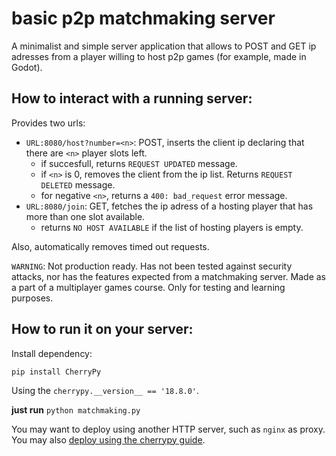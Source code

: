 # basic p2p matchmaking server

A minimalist and simple server application that allows to POST and GET ip adresses from a player willing to host p2p games (for example, made in Godot).

## How to interact with a running server:
Provides two urls:

* `URL:8080/host?number=<n>`: POST, inserts the client ip declaring that there are `<n>` player slots left.
    * if succesfull, returns `REQUEST UPDATED` message.
    * if `<n>` is 0, removes the client from the ip list. Returns `REQUEST DELETED` message.
    * for negative `<n>`, returns a `400: bad_request` error message.
* `URL:8080/join`: GET, fetches the ip adress of a hosting player that has more than one slot available.
    * returns `NO HOST AVAILABLE` if the list of hosting players is empty.

Also, automatically removes timed out requests.

`WARNING`: Not production ready. Has not been tested against security attacks, nor has the features expected from a matchmaking server.
Made as a part of a multiplayer games course. Only for testing and learning purposes.
 

## How to run it on your server:
Install dependency:
```
pip install CherryPy
```

Using the `cherrypy.__version__ == '18.8.0'`.

**just run**
```python matchmaking.py```

You may want to deploy using another HTTP server, such as `nginx` as proxy. You may also [deploy using the cherrypy guide](https://docs.cherrypy.dev/en/latest/deploy.html).
